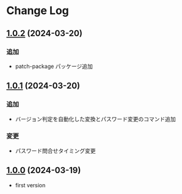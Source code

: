 # Change Log

## [1.0.2](https://github.com/ccHarvestasya/symbol-bootstrap-util/compare/1.0.1...1.0.2) (2024-03-20)

### 追加

- patch-package パッケージ追加

## [1.0.1](https://github.com/ccHarvestasya/symbol-bootstrap-util/compare/master...1.0.1) (2024-03-20)

### 追加

- バージョン判定を自動化した変換とパスワード変更のコマンド追加

### 変更

- パスワード問合せタイミング変更

## [1.0.0](https://github.com/ccHarvestasya/symbol-bootstrap-util/compare/master...1.0.0) (2024-03-19)

- first version
